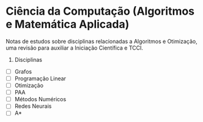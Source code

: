 # Ciência da Computação (Algoritmos e Matemática Aplicada)
Notas de estudos sobre disciplinas relacionadas a Algoritmos e Otimização, uma revisão para auxiliar a Iniciação Científica e TCCI.
1. Disciplinas
- [ ] Grafos
- [ ] Programação Linear
- [ ] Otimização
- [ ] PAA
- [ ] Métodos Numéricos
- [ ] Redes Neurais
- [ ] A*
